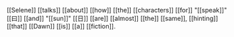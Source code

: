 [[Selene]] [[talks]] [[about]] [[how]] [[the]] [[characters]] [[for]] "[[speak]]" [[曰]] [[and]] "[[sun]]" [[日]] [[are]] [[almost]] [[the]] [[same]], [[hinting]] [[that]] [[Dawn]] [[is]] [[a]] [[fiction]].